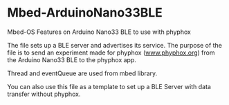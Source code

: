 # Mbed-ArduinoNano33BLE
Mbed-OS Features on Arduino Nano33 BLE to use with phyphox


The file sets up a BLE server and advertises its service. The purpose of the file is to send an experiment 
made for phyphox (www.phyphox.org) from the Arduino Nano33 BLE to the phyphox app. 

Thread and eventQueue are used from mbed library.

You can also use this file as a template to set up a BLE Server with data transfer without phyphox. 
